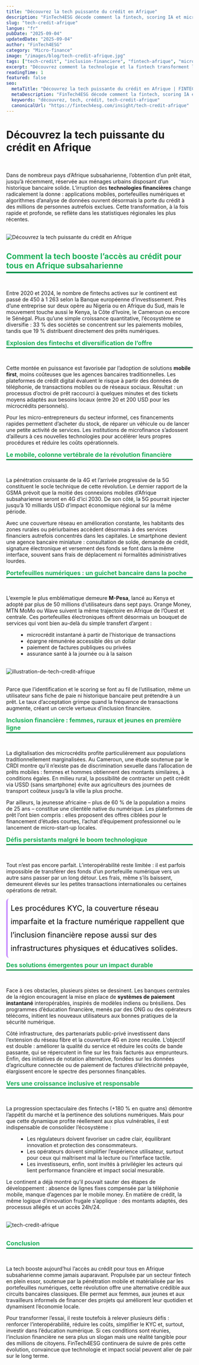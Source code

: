 ```yaml
---
title: "Découvrez la tech puissante du crédit en Afrique"
description: "FinTech4ESG décode comment la fintech, scoring IA et micro crédit révolutionnent l’accès au crédit en Afrique, boostant l’inclusion."
slug: "tech-credit-afrique"
langue: "fr"
pubDate: "2025-09-04"
updatedDate: "2025-09-04"
author: "FinTech4ESG"
category: "Micro-finance"
image: "/images/blog/tech-credit-afrique.jpg"
tags: ["tech-credit", "inclusion-financiere", "fintech-afrique", "micro-credit", "scoring-ia"]
excerpt: "Découvrez comment la technologie et la fintech transforment l’accès au crédit en Afrique et favorisent l’inclusion financière."
readingTime: 1
featured: false
seo:
  metaTitle: "Découvrez la tech puissante du crédit en Afrique | FINTECH4ESG"
  metaDescription: "FinTech4ESG décode comment la fintech, scoring IA et micro crédit révolutionnent l’accès au crédit en Afrique, boostant l’inclusion."
  keywords: "découvrez, tech, crédit, tech-credit-afrique"
  canonicalUrl: "https://fintech4esg.com/insight/tech-credit-afrique"
---
```



<h1>Découvrez la tech puissante du crédit en Afrique</h1>

&nbsp;

Dans de nombreux pays d’Afrique subsaharienne, l’obtention d’un prêt était, jusqu’à récemment, réservée aux ménages urbains disposant d’un historique bancaire solide. L’irruption des <strong>technologies financières</strong> change radicalement la donne : applications mobiles, portefeuilles numériques et algorithmes d’analyse de données ouvrent désormais la porte du crédit à des millions de personnes autrefois exclues. Cette transformation, à la fois rapide et profonde, se reflète dans les statistiques régionales les plus récentes.  

&nbsp;  
![Découvrez la tech puissante du crédit en Afrique](/images/blog/tech-credit-afrique-fintech4esg.jpg)  
&nbsp;  

<h2 style="color: #19af58; border-bottom: 4px solid #00924B;
           padding-bottom: .2rem; margin-top: 0.5rem; margin-bottom: .2rem;">
  Comment la tech booste l’accès au crédit pour tous en Afrique subsaharienne
</h2>

&nbsp;

Entre 2020 et 2024, le nombre de fintechs actives sur le continent est passé de 450 à 1 263 selon la Banque européenne d’investissement. Près d’une entreprise sur deux opère au Nigeria ou en Afrique du Sud, mais le mouvement touche aussi le Kenya, la Côte d’Ivoire, le Cameroun ou encore le Sénégal. Plus qu’une simple croissance quantitative, l’écosystème se diversifie : 33 % des sociétés se concentrent sur les paiements mobiles, tandis que 19 % distribuent directement des prêts numériques.  

<h3 style="color: #19af58; border-bottom: 3px solid #00924B;
           padding-bottom: .1rem; margin-top: 0.6rem; margin-bottom: .2rem;">
  Explosion des fintechs et diversification de l’offre
</h3>

&nbsp;

Cette montée en puissance est favorisée par l’adoption de solutions <strong>mobile first</strong>, moins coûteuses que les agences bancaires traditionnelles. Les plateformes de crédit digital évaluent le risque à partir des données de téléphonie, de transactions mobiles ou de réseaux sociaux. Résultat : un processus d’octroi de prêt raccourci à quelques minutes et des tickets moyens adaptés aux besoins locaux (entre 20 et 200 USD pour les microcrédits personnels).  

Pour les micro-entrepreneurs du secteur informel, ces financements rapides permettent d’acheter du stock, de réparer un véhicule ou de lancer une petite activité de services. Les institutions de microfinance s’adossent d’ailleurs à ces nouvelles technologies pour accélérer leurs propres procédures et réduire les coûts opérationnels.  

<h3 style="color: #19af58; border-bottom: 3px solid #00924B;
           padding-bottom: .1rem; margin-top: 0.6rem; margin-bottom: .2rem;">
  Le mobile, colonne vertébrale de la révolution financière
</h3>

&nbsp;

La pénétration croissante de la 4G et l’arrivée progressive de la 5G constituent le socle technique de cette révolution. Le dernier rapport de la GSMA prévoit que la moitié des connexions mobiles d’Afrique subsaharienne seront en 4G d’ici 2030. De son côté, la 5G pourrait injecter jusqu’à 10 milliards USD d’impact économique régional sur la même période.  

Avec une couverture réseau en amélioration constante, les habitants des zones rurales ou périurbaines accèdent désormais à des services financiers autrefois concentrés dans les capitales. Le smartphone devient une agence bancaire miniature : consultation de solde, demande de crédit, signature électronique et versement des fonds se font dans la même interface, souvent sans frais de déplacement ni formalités administratives lourdes.  

<h3 style="color: #19af58; border-bottom: 3px solid #00924B;
           padding-bottom: .1rem; margin-top: 0.6rem; margin-bottom: .2rem;">
  Portefeuilles numériques : un guichet bancaire dans la poche
</h3>

&nbsp;

L’exemple le plus emblématique demeure <strong>M-Pesa</strong>, lancé au Kenya et adopté par plus de 50 millions d’utilisateurs dans sept pays. Orange Money, MTN MoMo ou Wave suivent la même trajectoire en Afrique de l’Ouest et centrale. Ces portefeuilles électroniques offrent désormais un bouquet de services qui vont bien au-delà du simple transfert d’argent :  

<ul style="list-style-type: disc; margin-left: 2rem;">
  <li>microcrédit instantané à partir de l’historique de transactions</li>
  <li>épargne rémunérée accessible dès un dollar</li>
  <li>paiement de factures publiques ou privées</li>
  <li>assurance santé à la journée ou à la saison</li>
</ul>  

&nbsp;  
![illustration-de-tech-credit-afrique](/images/blog/tech-credit-afrique-2025.jpg)  
&nbsp;  

Parce que l’identification et le scoring se font au fil de l’utilisation, même un utilisateur sans fiche de paie ni historique bancaire peut prétendre à un prêt. Le taux d’acceptation grimpe quand la fréquence de transactions augmente, créant un cercle vertueux d’inclusion financière.  

<h3 style="color: #19af58; border-bottom: 3px solid #00924B;
           padding-bottom: .1rem; margin-top: 0.6rem; margin-bottom: .2rem;">
  Inclusion financière : femmes, ruraux et jeunes en première ligne
</h3>

&nbsp;

La digitalisation des microcrédits profite particulièrement aux populations traditionnellement marginalisées. Au Cameroun, une étude soutenue par le CRDI montre qu’il n’existe pas de discrimination sexuelle dans l’allocation de prêts mobiles : femmes et hommes obtiennent des montants similaires, à conditions égales. En milieu rural, la possibilité de contracter un petit crédit via USSD (sans smartphone) évite aux agriculteurs des journées de transport coûteux jusqu’à la ville la plus proche.  

Par ailleurs, la jeunesse africaine – plus de 60 % de la population a moins de 25 ans – constitue une clientèle native du numérique. Les plateformes de prêt l’ont bien compris : elles proposent des offres ciblées pour le financement d’études courtes, l’achat d’équipement professionnel ou le lancement de micro-start-up locales.  

<h3 style="color: #19af58; border-bottom: 3px solid #00924B;
           padding-bottom: .1rem; margin-top: 0.6rem; margin-bottom: .2rem;">
  Défis persistants malgré le boom technologique
</h3>

&nbsp;

Tout n’est pas encore parfait. L’interopérabilité reste limitée : il est parfois impossible de transférer des fonds d’un portefeuille numérique vers un autre sans passer par un long détour. Les frais, même s’ils baissent, demeurent élevés sur les petites transactions internationales ou certaines opérations de retrait.  

<div style="font-size: 1.25rem; line-height: 1.8; color: #000000 ;
            padding: 0.5rem; background-color: #FFFFFF; border-radius: .5rem;
            margin: 0.5rem 0; border-left: 4px solid #c68cff ;">
  Les procédures KYC, la couverture réseau imparfaite et la fracture numérique rappellent que l’inclusion financière repose aussi sur des infrastructures physiques et éducatives solides.
</div>

<h3 style="color: #19af58; border-bottom: 3px solid #00924B;
           padding-bottom: .1rem; margin-top: 0.6rem; margin-bottom: .2rem;">
  Des solutions émergentes pour un impact durable
</h3>

&nbsp;

Face à ces obstacles, plusieurs pistes se dessinent. Les banques centrales de la région encouragent la mise en place de <strong>systèmes de paiement instantané</strong> interopérables, inspirés de modèles indiens ou brésiliens. Des programmes d’éducation financière, menés par des ONG ou des opérateurs télécoms, initient les nouveaux utilisateurs aux bonnes pratiques de la sécurité numérique.  

Côté infrastructure, des partenariats public-privé investissent dans l’extension du réseau fibre et la couverture 4G en zone reculée. L’objectif est double : améliorer la qualité du service et réduire les coûts de bande passante, qui se répercutent in fine sur les frais facturés aux emprunteurs. Enfin, des initiatives de notation alternative, fondées sur les données d’agriculture connectée ou de paiement de factures d’électricité prépayée, élargissent encore le spectre des personnes finançables.  

<h3 style="color: #19af58; border-bottom: 3px solid #00924B;
           padding-bottom: .1rem; margin-top: 0.6rem; margin-bottom: .2rem;">
  Vers une croissance inclusive et responsable
</h3>

&nbsp;

La progression spectaculaire des fintechs (+180 % en quatre ans) démontre l’appétit du marché et la pertinence des solutions numériques. Mais pour que cette dynamique profite réellement aux plus vulnérables, il est indispensable de consolider l’écosystème :  

<ul style="list-style-type: disc; margin-left: 2rem;">
  <li>Les régulateurs doivent favoriser un cadre clair, équilibrant innovation et protection des consommateurs.</li>
  <li>Les opérateurs doivent simplifier l’expérience utilisateur, surtout pour ceux qui maîtrisent mal la lecture ou l’interface tactile.</li>
  <li>Les investisseurs, enfin, sont invités à privilégier les acteurs qui lient performance financière et impact social mesurable.</li>
</ul>  

Le continent a déjà montré qu’il pouvait sauter des étapes de développement : absence de lignes fixes compensée par la téléphonie mobile, manque d’agences par le mobile money. En matière de crédit, la même logique d’innovation frugale s’applique : des montants adaptés, des processus allégés et un accès 24h/24.  

&nbsp;  
![tech-credit-afrique](/images/blog/tech-credit-afrique.jpg)  
&nbsp;  

<h3 style="color: #19af58; border-bottom: 3px solid #00924B;
           padding-bottom: .1rem; margin-top: 0.6rem; margin-bottom: .2rem;">
  Conclusion
</h3>

&nbsp;

La tech booste aujourd’hui l’accès au crédit pour tous en Afrique subsaharienne comme jamais auparavant. Propulsée par un secteur fintech en plein essor, soutenue par la pénétration mobile et matérialisée par les portefeuilles numériques, cette révolution offre une alternative crédible aux circuits bancaires classiques. Elle permet aux femmes, aux jeunes et aux travailleurs informels de financer des projets qui améliorent leur quotidien et dynamisent l’économie locale.  

Pour transformer l’essai, il reste toutefois à relever plusieurs défis : renforcer l’interopérabilité, réduire les coûts, simplifier le KYC et, surtout, investir dans l’éducation numérique. Si ces conditions sont réunies, l’inclusion financière ne sera plus un slogan mais une réalité tangible pour des millions de citoyens. FinTech4ESG continuera de suivre de près cette évolution, convaincue que technologie et impact social peuvent aller de pair sur le long terme.
